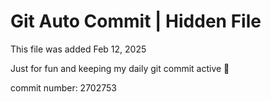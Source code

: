 # Git Auto Commit | Hidden File

This file was added Feb 12, 2025

Just for fun and keeping my daily git commit active 🤪

commit number: 2702753

